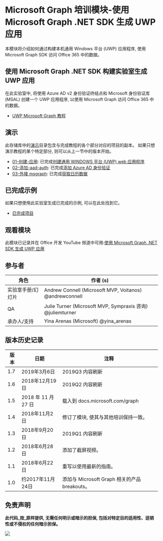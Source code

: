 # <a name="microsoft-graph-training-module---build-uwp-apps-with-the-microsoft-graph-net-sdk"></a>Microsoft Graph 培训模块-使用 Microsoft Graph .NET SDK 生成 UWP 应用

本模块将介绍如何通过构建本机通用 Windows 平台 (UWP) 应用程序, 使用 Microsoft Graph SDK 访问 Office 365 中的数据。

## <a name="lab---build-uwp-apps-with-the-microsoft-graph-net-sdk"></a>使用 Microsoft Graph .NET SDK 构建实验室生成 UWP 应用

在此实验室中, 将使用 Azure AD v2 身份验证终结点和 Microsoft 身份验证库 (MSAL) 创建一个 UWP 应用程序, 以使用 Microsoft Graph 访问 Office 365 中的数据。

- [UWP Microsoft Graph 教程](https://docs.microsoft.com/graph/training/uwp-tutorial)

## <a name="demos"></a>演示

此存储库中的[演示](./Demos)目录包含与完成教程的各个部分对应的项目的副本。 如果只想演示教程的某个特定部分, 则可以从上一节中的版本开始。

- [01-创建-应用](Demos/01-create-app): 已完成[创建通用 WINDOWS 平台 (UWP) web 应用程序](https://docs.microsoft.com/graph/training/uwp-tutorial?tutorial-step=1)
- [02-添加-aad-auth](Demos/02-add-aad-auth): 已完成[添加 Azure AD 身份验证](https://docs.microsoft.com/graph/training/uwp-tutorial?tutorial-step=3)
- [03-外接 msgraph](Demos/03-add-msgraph): 已完成[获取日历数据](https://docs.microsoft.com/graph/training/uwp-tutorial?tutorial-step=4)

## <a name="completed-sample"></a>已完成示例

如果只想使用此实验室生成已完成的示例, 可以在此处找到它。

- [已完成项目](Demos/03-add-msgraph)

## <a name="watch-the-module"></a>观看模块

此模块已记录并在 Office 开发 YouTube 频道中可用:[使用 Microsoft Graph .NET SDK 生成 UWP 应用](https://youtu.be/XNxBUmqcf6c)

## <a name="contributors"></a>参与者

| 角色                | 作者 (s)                                                        |
| -------------------- | ---------------------------------------------------------------- |
| 实验室手册/幻灯片 | Andrew Connell (Microsoft MVP, Voitanos) @andrewconnell          |
| QA                   | Julie Turner (Microsoft MVP, Sympraxis 咨询) @juliemturner |
| 承办人/支持    | Yina Arenas (Microsoft) @yina_arenas                             |

## <a name="version-history"></a>版本历史记录

| 版本 | 日期               | 注释                                             |
| ------- | ------------------ | ---------------------------------------------------- |
| 1.7     | 2019年3月6日      | 2019Q3 内容刷新                               |
| 1.6     | 2018年12月19日  | 2019Q2 内容刷新                               |
| 1.5     | 2018 年 11 月 27 日  | 载入到 docs.microsoft.com/graph                |
| 1.4     | 2018年11月2日   | 修订了模块, 使其与其他培训保持一致。 |
| 1.3     | 2018年9月20日 | 2019Q1 内容刷新                               |
| 1.2     | 2018年6月28日      | 添加了截屏视频。                                    |
| 1.1     | 2018年6月22日      | 重写以使用最新的指南。                    |
| 1.0     | 约2017年11月24日 | 添加与 Microsoft Graph 相关的产品 breakouts。       |

## <a name="disclaimer"></a>免责声明

**此代码_按_原样提供, 无需任何明示或暗示的担保, 包括对特定目的适用性、适销性或不侵权的任何暗示担保。**

<!-- markdownlint-disable MD033 -->
<img src="https://telemetry.sharepointpnp.com/msgraph-training-uwp" />
